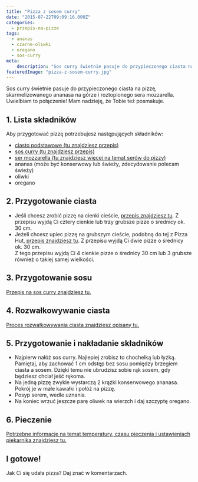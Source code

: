 ```yaml
---
title: "Pizza z sosem curry"
date: "2015-07-22T09:09:16.000Z"
categories: 
  - przepis-na-pizze
tags: 
  - ananas
  - czarne-oliwki
  - oregano
  - sos-curry
meta: 
    description: "Sos curry świetnie pasuje do przypieczonego ciasta na pizzę, skarmelizowanego ananasa na górze i roztopionego sera mozzarella. Uwielbiam to połączenie!"
featuredImage: "pizza-z-sosem-curry.jpg"
---
```


Sos curry świetnie pasuje do przypieczonego ciasta na pizzę, skarmelizowanego ananasa na górze i roztopionego sera mozzarella. Uwielbiam to połączenie! Mam nadzieję, że Tobie też posmakuje.

## 1\. Lista składników

Aby przygotować pizzę potrzebujesz następujących składników:

- <a title="Przepis na ciasto podstawowe" href="/przepis-na-ciasto-na-pizze/">ciasto podstawowe (tu znajdziesz przepis)</a>
- <a title="Przepis na sos curry" href="/sos-curry/">sos curry (tu znajdziesz przepis)</a>
- <a title="Ser do pizzy" href="/jaki-ser-wybrac-do-pizzy/">ser mozzarella (tu znajdziesz więcej na temat serów do pizzy)</a>
- ananas (może być konserwowy lub świeży, zdecydowanie polecam świeży)
- oliwki
- oregano

## 2\. Przygotowanie ciasta

- Jeśli chcesz zrobić pizzę na cienki cieście, <a title="Przepis na ciasto podstawowe" href="/przepis-na-ciasto-na-pizze/">przepis znajdziesz tu</a>. Z przepisu wyjdą Ci cztery cienkie lub trzy grubsze pizze o średnicy ok. 30 cm.
- Jeżeli chcesz upiec pizzę na grubszym cieście, podobną do tej z Pizza Hut, <a title="Przepis na pizzę na grubym cieście" href="/jak-zrobic-ciasto-na-pizze-jak-w-pizza-hut/">przepis znajdziesz tu</a>. Z przepisu wyjdą Ci dwie pizze o średnicy ok. 30 cm.  
    Z tego przepisu wyjdą Ci 4 cienkie pizze o średnicy 30 cm lub 3 grubsze również o takiej samej wielkości.

## 3\. Przygotowanie sosu

<a title="Przepis na sos curry" href="/sos-curry/">Przepis na sos curry znajdziesz tu.</a>

## 4\. Rozwałkowywanie ciasta

<a title="Rozwałkowywanie ciasta" href="/jak-walkowac-ciasto-pizzy/">Proces rozwałkowywania ciasta znajdziesz opisany tu.</a>

## 5\. Przygotowanie i nakładanie składników

- Najpierw nałóż sos curry. Najlepiej zrobisz to chochelką lub łyżką. Pamiętaj, aby zachować 1 cm odstęp bez sosu pomiędzy brzegiem ciasta a sosem. Dzięki temu nie ubrudzisz sobie rąk sosem, gdy będziesz chciał jeść rękoma.
- Na jedną pizzę zwykle wystarczą 2 krążki konserwowego ananasa. Pokrój je w małe kawałki i połóż na pizzę.
- Posyp serem, wedle uznania.
- Na koniec wrzuć jeszcze parę oliwek na wierzch i daj szczyptę oregano.

## 6\. Pieczenie

<a title="Jak ustawić piekarnik do pieczenia pizzy" href="/jak-ustawic-piekarnik-pieczenia-pizzy/">Potrzebne informacje na temat temperatury, czasu pieczenia i ustawieniach piekarnika znajdziesz tu.</a>

## I gotowe!

Jak Ci się udała pizza? Daj znać w komentarzach.
